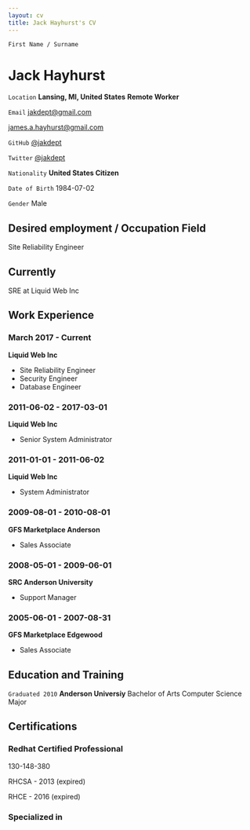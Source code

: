 ```yaml
---
layout: cv
title: Jack Hayhurst's CV
---
```


`First Name / Surname`
# Jack Hayhurst

`Location`
__Lansing, MI, United States__
__Remote Worker__

`Email`
<a href="mailto:jakdept@gmail.com">jakdept@gmail.com</a>

<a href="mailto:james.a.hayhurst@gmail.com">james.a.hayhurst@gmail.com</a>

`GitHub`
<a href="https://github.com/jakdept">@jakdept</a>

`Twitter`
<a href="https://twitter.com/jakdept">@jakdept</a>

`Nationality`
__United States Citizen__

`Date of Birth`
1984-07-02

`Gender`
Male



## Desired employment / Occupation Field
Site Reliability Engineer

## Currently
SRE at Liquid Web Inc

## Work Experience

### March 2017 - Current
__Liquid Web Inc__
- Site Reliability Engineer
- Security Engineer
- Database Engineer

### 2011-06-02 - 2017-03-01
__Liquid Web Inc__
- Senior System Administrator

### 2011-01-01 - 2011-06-02
__Liquid Web Inc__
- System Administrator

### 2009-08-01 - 2010-08-01
__GFS Marketplace Anderson__
- Sales Associate

### 2008-05-01 - 2009-06-01
__SRC Anderson University__
- Support Manager

### 2005-06-01 - 2007-08-31
__GFS Marketplace Edgewood__
- Sales Associate


## Education and Training

`Graduated 2010`
__Anderson Universiy__
Bachelor of Arts
Computer Science Major

## Certifications

### Redhat Certified Professional

130-148-380

RHCSA - 2013 (expired)

RHCE - 2016 (expired)


### Specialized in




<!-- ### Footer

Last updated: May 2013 -->


